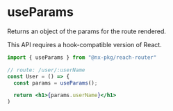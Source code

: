 # useParams

Returns an object of the params for the route rendered.

This API requires a hook-compatible version of React.

```jsx
import { useParams } from "@nx-pkg/reach-router"

// route: /user/:userName
const User = () => {
  const params = useParams();

  return <h1>{params.userName}</h1>
)
```
